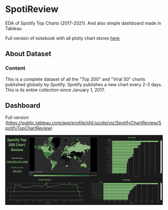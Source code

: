 # SpotiReview

EDA of Spotify Top Charts (2017-2021). And also simple dashboard made in Tableau

Full version of notebook with all plotly chart stores [here](https://nbviewer.org/github/SfdJucide/SpotiReview/blob/main/Spotify_EDA.ipynb#Finding-artists-with-highest-number-of-streams)

## About Dataset

### Content

This is a complete dataset of all the "Top 200" and "Viral 50" charts published globally by Spotify. Spotify publishes a new chart every 2-3 days. This is its entire collection since January 1, 2017.

## Dashboard
Full version (https://public.tableau.com/app/profile/sfd.jucide/viz/SpotifyChartReview/SpotifyTopChartReview)

![dashboard-review](https://github.com/SfdJucide/SpotiReview/blob/main/materials/spotify_dashboard.png)
